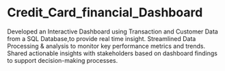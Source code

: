 # Credit_Card_financial_Dashboard
Developed an Interactive Dashboard using Transaction and Customer Data from a SQL Database,to provide real time insight.
Streamlined Data Processing & analysis to monitor key performance metrics and trends.
Shared actionable insights with stakeholders based on dashboard findings to support decision-making processes.
